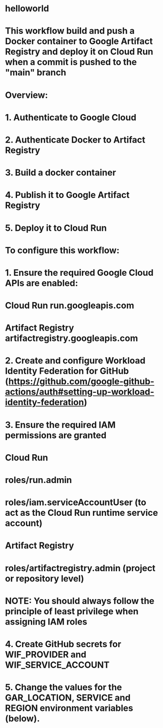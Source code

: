 # helloworld

# This workflow build and push a Docker container to Google Artifact Registry and deploy it on Cloud Run when a commit is pushed to the "main" branch
#
# Overview:
#
# 1. Authenticate to Google Cloud
# 2. Authenticate Docker to Artifact Registry
# 3. Build a docker container
# 4. Publish it to Google Artifact Registry
# 5. Deploy it to Cloud Run
#
# To configure this workflow:
#
# 1. Ensure the required Google Cloud APIs are enabled:
#
#    Cloud Run            run.googleapis.com
#    Artifact Registry    artifactregistry.googleapis.com
#
# 2. Create and configure Workload Identity Federation for GitHub (https://github.com/google-github-actions/auth#setting-up-workload-identity-federation)
#
# 3. Ensure the required IAM permissions are granted
#
#    Cloud Run
#      roles/run.admin
#      roles/iam.serviceAccountUser     (to act as the Cloud Run runtime service account)
#
#    Artifact Registry
#      roles/artifactregistry.admin     (project or repository level)
#
#    NOTE: You should always follow the principle of least privilege when assigning IAM roles
#
# 4. Create GitHub secrets for WIF_PROVIDER and WIF_SERVICE_ACCOUNT
#
# 5. Change the values for the GAR_LOCATION, SERVICE and REGION environment variables (below).
